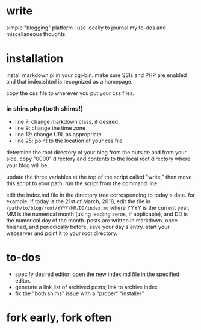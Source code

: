 # write
simple "blogging" platform i use locally to journal my to-dos and miscellaneous thoughts.

# installation
install markdown.pl in your cgi-bin. make sure SSIs and PHP are enabled and that index.shtml is recognized as a homepage.

copy the css file to wherever you put your css files.

### in shim.php (both shims!)
- line 7: change markdown class, if desired
- line 9: change the time zone
- line 12: change URL as appropriate
- line 25: point to the location of your css file

determine the root directory of your blog from the outside and from your side. copy "0000" directory and contents to the local root directory where your blog will be.

update the three variables at the top of the script called "write," then move this script to your path. run the script from the command line.

edit the index.md file in the directory tree corresponding to today's date. for example, if today is the 21st of March, 2018, edit the file in `/path/to/blog/root/YYYY/MM/DD/index.md` where YYYY is the current year, MM is the numerical month (using leading zeros, if applicable), and DD is the numerical day of the month. posts are written in markdown. once finished, and periodically before, save your day's entry. start your webserver and point it to your root directory.

# to-dos
- specify desired editor; open the new index.md file in the specified editor.
- generate a link list of archived posts; link to archive index
- fix the "both shims" issue with a "proper" "installer"

# fork early, fork often
